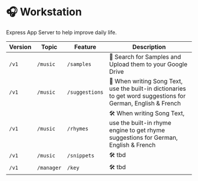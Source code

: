 # 🎧 Workstation

Express App Server to help improve daily life.

| Version | Topic      | Feature        | Description                                                                                                    |
| ------- | ---------- | -------------- | -------------------------------------------------------------------------------------------------------------- |
| `/v1`   | `/music`   | `/samples`     | 🎉 Search for Samples and Upload them to your Google Drive                                                     |
| `/v1`   | `/music`   | `/suggestions` | 🎉 When writing Song Text, use the built-in dictionaries to get word suggestions for German, English & French  |
| `/v1`   | `/music`   | `/rhymes`      | 🛠️ When writing Song Text, use the built-in rhyme engine to get rhyme suggestions for German, English & French |
| `/v1`   | `/music`   | `/snippets`    | 🛠️ tbd                                                                                                         |
| `/v1`   | `/manager` | `/key`         | 🛠️ tbd                                                                                                         |
